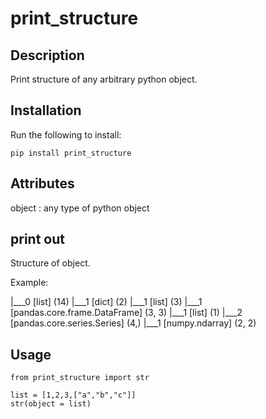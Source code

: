 # print_structure

## Description
Print structure of any arbitrary python object.

## Installation

Run the following to install:
```
pip install print_structure
```

## Attributes
object : any type of python object

## print out
Structure of object.

Example:

|___0 [list] (14)
  |___1 [dict] (2)
  |___1 [list] (3)
  |___1 [pandas.core.frame.DataFrame] (3, 3)
  |___1 [list] (1)
    |___2 [pandas.core.series.Series] (4,)
  |___1 [numpy.ndarray] (2, 2)

## Usage
```
from print_structure import str

list = [1,2,3,["a","b","c"]]
str(object = list)
```
